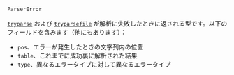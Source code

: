 ```julia
ParserError
```

[`tryparse`](@ref) および [`tryparsefile`](@ref) が解析に失敗したときに返される型です。以下のフィールドを含みます（他にもあります）：

  * `pos`、エラーが発生したときの文字列内の位置
  * `table`、これまでに成功裏に解析された結果
  * `type`、異なるエラータイプに対して異なるエラータイプ
